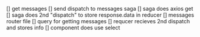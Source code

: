 [] get messages
[] send dispatch to messages saga
[] saga does axios get 
[] saga does 2nd "dispatch" to store response.data in reducer
[] messages router file
[] query for getting messages
[] requcer recieves 2nd dispatch and stores info
[] component does use select